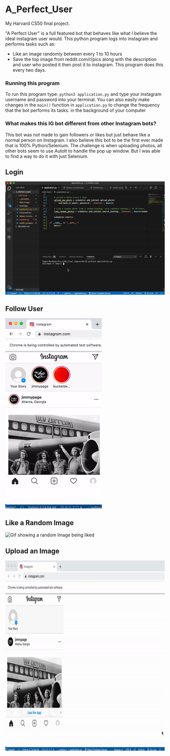 # A_Perfect_User
My Harvard CS50 final project. 

"A Perfect User" is a full featured bot that behaves like what I believe the ideal instagram user would. This python program logs into instagram and performs tasks such as:
 - Like an image randomly between every 1 to 10 hours
 - Save the top image from reddit.com/r/pics along with the description and user who posted it then post it to instagram. This program does this every two days.

### Running this program
To run this program type: `python3 application.py` and type your instagram username and password into your terminal. You can also easily make changes in the `main()` function in `application.py` to change the frequency that the bot performs its tasks. in the background of your computer

### What makes this IG bot different from other Instagram bots?
This bot was not made to gain followers or likes but just behave like a normal person on Instagram. I also believe this bot to be the first ever made that is 100% Python/Selenium. The challenge is when uploading photos, all other bots seem to use AutoIt to handle the pop up window. But I was able to find a way to do it with just Selenium.

## Login

![Gif showing logging in](./assets/login.gif)


## Follow User

<img src="./assets/follow_user.gif" alt="Gif showing following a user" height="600">



## Like a Random Image

<img src="./assets/like_photo.gif" alt="Gif showing a random Image being liked" height="600">


## Upload an Image

<img src="./assets/upload_photo.gif" alt="Gif showing a photo being uploaded" height="600">